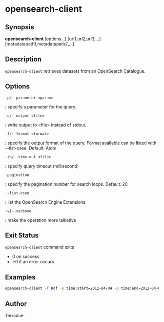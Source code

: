 # opensearch-client

## Synopsis

**opensearch-client** \[options...\] \[url1,url2,url3,...\] \[metadatapath1,metadatapath2,...\]

## Description

`opensearch-client` retrieves datasets from an OpenSearch Catalogue.

## Options

`-p/--parameter <param>`

: specify a parameter for the query.

`-o/--output <file>`

: write output to \<file> instead of stdout.

`-f/--format <format>`

: specify the output format of the query. Format available can be listed with --list-osee. Default: Atom

`-to/--time-out <file>`

: specify query timeout (millisecond)

`-pagination`

: specify the pagination number for search loops. Default: 20

`--list-osee`

: list the OpenSearch Engine Extensions

`-v|--verbose`

: make the operation more talkative

## Exit Status

`opensearch-client` command exits

- 0 on success
- \>0 if an error occurs

## Examples

```bash
opensearch-client -f Rdf -p time:start=2012-04-04 -p time:end=2012-04-06 -p geo:box=-12.66,49.27,5.45,60.15 http://catalogue.terradue.int/catalogue/search/MER_RR__1P/description
```

## Author

Terradue
